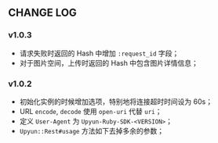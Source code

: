## CHANGE LOG

### v1.0.3
- 请求失败时返回的 Hash 中增加 `:request_id` 字段；
- 对于图片空间，上传时返回的 Hash 中包含图片详情信息；

### v1.0.2
- 初始化实例的时候增加选项，特别地将连接超时时间设为 60s；
- URL `encode`, `decode` 使用 `open-uri` 代替 `uri`；
- 定义 `User-Agent` 为 `Upyun-Ruby-SDK-<VERSION>`；
- `Upyun::Rest#usage` 方法如下去掉多余的参数；

